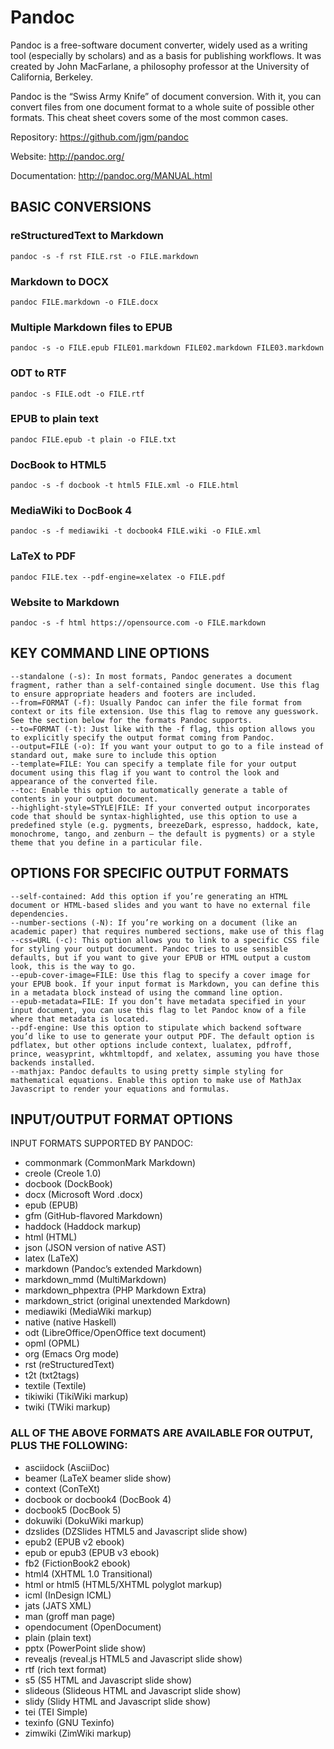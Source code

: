# Pandoc

Pandoc is a free-software document converter, widely used as a writing tool (especially by scholars) and as a basis for publishing workflows. It was created by John MacFarlane, a philosophy professor at the University of California, Berkeley.

Pandoc is the “Swiss Army Knife” of document conversion. With it, you can convert files from one document format to a whole suite of possible other formats. This cheat sheet covers some of the most common cases.

Repository: https://github.com/jgm/pandoc

Website: http://pandoc.org/

Documentation: http://pandoc.org/MANUAL.html

## BASIC CONVERSIONS

### reStructuredText to Markdown

```
pandoc -s -f rst FILE.rst -o FILE.markdown
```

### Markdown to DOCX

```
pandoc FILE.markdown -o FILE.docx
```

### Multiple Markdown files to EPUB

```
pandoc -s -o FILE.epub FILE01.markdown FILE02.markdown FILE03.markdown
```

### ODT to RTF

```
pandoc -s FILE.odt -o FILE.rtf
```

### EPUB to plain text

```
pandoc FILE.epub -t plain -o FILE.txt
```

### DocBook to HTML5

```
pandoc -s -f docbook -t html5 FILE.xml -o FILE.html
```

### MediaWiki to DocBook 4

```
pandoc -s -f mediawiki -t docbook4 FILE.wiki -o FILE.xml
```

### LaTeX to PDF

```
pandoc FILE.tex --pdf-engine=xelatex -o FILE.pdf
```

### Website to Markdown

```
pandoc -s -f html https://opensource.com -o FILE.markdown
```

## KEY COMMAND LINE OPTIONS

```
--standalone (-s): In most formats, Pandoc generates a document fragment, rather than a self-contained single document. Use this flag to ensure appropriate headers and footers are included.
--from=FORMAT (-f): Usually Pandoc can infer the file format from context or its file extension. Use this flag to remove any guesswork. See the section below for the formats Pandoc supports.
--to=FORMAT (-t): Just like with the -f flag, this option allows you to explicitly specify the output format coming from Pandoc.
--output=FILE (-o): If you want your output to go to a file instead of standard out, make sure to include this option
--template=FILE: You can specify a template file for your output document using this flag if you want to control the look and appearance of the converted file.
--toc: Enable this option to automatically generate a table of contents in your output document.
--highlight-style=STYLE|FILE: If your converted output incorporates code that should be syntax-highlighted, use this option to use a predefined style (e.g. pygments, breezeDark, espresso, haddock, kate, monochrome, tango, and zenburn – the default is pygments) or a style theme that you define in a particular file.
```

## OPTIONS FOR SPECIFIC OUTPUT FORMATS

```
--self-contained: Add this option if you’re generating an HTML document or HTML-based slides and you want to have no external file dependencies.
--number-sections (-N): If you’re working on a document (like an academic paper) that requires numbered sections, make use of this flag
--css=URL (-c): This option allows you to link to a specific CSS file for styling your output document. Pandoc tries to use sensible defaults, but if you want to give your EPUB or HTML output a custom look, this is the way to go.
--epub-cover-image=FILE: Use this flag to specify a cover image for your EPUB book. If your input format is Markdown, you can define this in a metadata block instead of using the command line option.
--epub-metadata=FILE: If you don’t have metadata specified in your input document, you can use this flag to let Pandoc know of a file where that metadata is located.
--pdf-engine: Use this option to stipulate which backend software you’d like to use to generate your output PDF. The default option is pdflatex, but other options include context, lualatex, pdfroff, prince, weasyprint, wkhtmltopdf, and xelatex, assuming you have those backends installed.
--mathjax: Pandoc defaults to using pretty simple styling for mathematical equations. Enable this option to make use of MathJax Javascript to render your equations and formulas.
```

## INPUT/OUTPUT FORMAT OPTIONS

INPUT FORMATS SUPPORTED BY PANDOC:

- commonmark (CommonMark Markdown)
- creole (Creole 1.0)
- docbook (DockBook)
- docx (Microsoft Word .docx)
- epub (EPUB)
- gfm (GitHub-flavored Markdown)
- haddock (Haddock markup)
- html (HTML)
- json (JSON version of native AST)
- latex (LaTeX)
- markdown (Pandoc’s extended Markdown)
- markdown_mmd (MultiMarkdown)
- markdown_phpextra (PHP Markdown Extra)
- markdown_strict (original unextended Markdown)
- mediawiki (MediaWiki markup)
- native (native Haskell)
- odt (LibreOffice/OpenOffice text document)
- opml (OPML)
- org (Emacs Org mode)
- rst (reStructuredText)
- t2t (txt2tags)
- textile (Textile)
- tikiwiki (TikiWiki markup)
- twiki (TWiki markup)

### ALL OF THE ABOVE FORMATS ARE AVAILABLE FOR OUTPUT, PLUS THE FOLLOWING:

- asciidock (AsciiDoc)
- beamer (LaTeX beamer slide show)
- context (ConTeXt)
- docbook or docbook4 (DocBook 4)
- docbook5 (DocBook 5)
- dokuwiki (DokuWiki markup)
- dzslides (DZSlides HTML5 and Javascript slide show)
- epub2 (EPUB v2 ebook)
- epub or epub3 (EPUB v3 ebook)
- fb2 (FictionBook2 ebook)
- html4 (XHTML 1.0 Transitional)
- html or html5 (HTML5/XHTML polyglot markup)
- icml (InDesign ICML)
- jats (JATS XML)
- man (groff man page)
- opendocument (OpenDocument)
- plain (plain text)
- pptx (PowerPoint slide show)
- revealjs (reveal.js HTML5 and Javascript slide show)
- rtf (rich text format)
- s5 (S5 HTML and Javascript slide show)
- slideous (Slideous HTML and Javascript slide show)
- slidy (Slidy HTML and Javascript slide show)
- tei (TEI Simple)
- texinfo (GNU Texinfo)
- zimwiki (ZimWiki markup)

